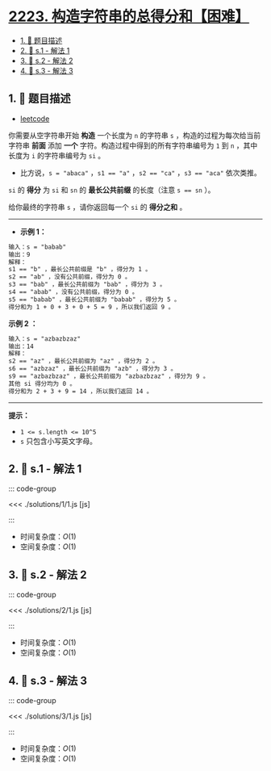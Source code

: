 # [2223. 构造字符串的总得分和【困难】](https://github.com/tnotesjs/TNotes.leetcode/tree/main/notes/2223.%20%E6%9E%84%E9%80%A0%E5%AD%97%E7%AC%A6%E4%B8%B2%E7%9A%84%E6%80%BB%E5%BE%97%E5%88%86%E5%92%8C%E3%80%90%E5%9B%B0%E9%9A%BE%E3%80%91)

<!-- region:toc -->

- [1. 📝 题目描述](#1--题目描述)
- [2. 🎯 s.1 - 解法 1](#2--s1---解法-1)
- [3. 🎯 s.2 - 解法 2](#3--s2---解法-2)
- [4. 🎯 s.3 - 解法 3](#4--s3---解法-3)

<!-- endregion:toc -->

## 1. 📝 题目描述

- [leetcode](https://leetcode.cn/problems/sum-of-scores-of-built-strings/)

你需要从空字符串开始 **构造** 一个长度为 `n` 的字符串 `s` ，构造的过程为每次给当前字符串 **前面** 添加 **一个** 字符。构造过程中得到的所有字符串编号为 `1` 到 `n` ，其中长度为 `i` 的字符串编号为 `si` 。

- 比方说，`s = "abaca"` ，`s1 == "a"` ，`s2 == "ca"` ，`s3 == "aca"` 依次类推。

`si` 的 **得分** 为 `si` 和 `sn` 的 **最长公共前缀** 的长度（注意 `s == sn` ）。

给你最终的字符串 `s` ，请你返回每一个 `si` 的 **得分之和** 。

---

- **示例 1：**

```txt
输入：s = "babab"
输出：9
解释：
s1 == "b" ，最长公共前缀是 "b" ，得分为 1 。
s2 == "ab" ，没有公共前缀，得分为 0 。
s3 == "bab" ，最长公共前缀为 "bab" ，得分为 3 。
s4 == "abab" ，没有公共前缀，得分为 0 。
s5 == "babab" ，最长公共前缀为 "babab" ，得分为 5 。
得分和为 1 + 0 + 3 + 0 + 5 = 9 ，所以我们返回 9 。
```

**示例 2 ：**

```txt
输入：s = "azbazbzaz"
输出：14
解释：
s2 == "az" ，最长公共前缀为 "az" ，得分为 2 。
s6 == "azbzaz" ，最长公共前缀为 "azb" ，得分为 3 。
s9 == "azbazbzaz" ，最长公共前缀为 "azbazbzaz" ，得分为 9 。
其他 si 得分均为 0 。
得分和为 2 + 3 + 9 = 14 ，所以我们返回 14 。
```

---

**提示：**

- `1 <= s.length <= 10^5`
- `s` 只包含小写英文字母。

## 2. 🎯 s.1 - 解法 1

::: code-group

<<< ./solutions/1/1.js [js]

:::

- 时间复杂度：$O(1)$
- 空间复杂度：$O(1)$

## 3. 🎯 s.2 - 解法 2

::: code-group

<<< ./solutions/2/1.js [js]

:::

- 时间复杂度：$O(1)$
- 空间复杂度：$O(1)$

## 4. 🎯 s.3 - 解法 3

::: code-group

<<< ./solutions/3/1.js [js]

:::

- 时间复杂度：$O(1)$
- 空间复杂度：$O(1)$
